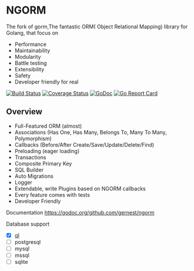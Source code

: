 # NGORM

 The fork of gorm,The fantastic ORM( Object Relational Mapping) library for Golang, that focus on

* Performance
* Maintainability
* Modularity
* Battle testing
* Extensibility
* Safety
* Developer friendly for real

[![Build Status](https://travis-ci.org/gernest/ngorm.svg?branch=master)](https://travis-ci.org/gernest/ngorm) [![Coverage Status](https://coveralls.io/repos/github/gernest/ngorm/badge.svg?branch=master)](https://coveralls.io/github/gernest/ngorm?branch=master) [![GoDoc](https://godoc.org/github.com/gernest/ngorm?status.svg)](https://godoc.org/github.com/gernest/ngorm) [![Go Report Card](https://goreportcard.com/badge/github.com/gernest/ngorm)](https://goreportcard.com/report/github.com/gernest/ngorm)

## Overview

* Full-Featured ORM (almost)
* Associations (Has One, Has Many, Belongs To, Many To Many, Polymorphism)
* Callbacks (Before/After Create/Save/Update/Delete/Find)
* Preloading (eager loading)
* Transactions
* Composite Primary Key
* SQL Builder
* Auto Migrations
* Logger
* Extendable, write Plugins based on NGORM callbacks
* Every feature comes with tests
* Developer Friendly

Documentation https://godoc.org/github.com/gernest/ngorm

Database support

- [x] [ql](https://godoc.org/github.com/cznic/ql)
- [ ] postgresql
- [ ] mysql
- [ ] mssql
- [ ] sqlite
